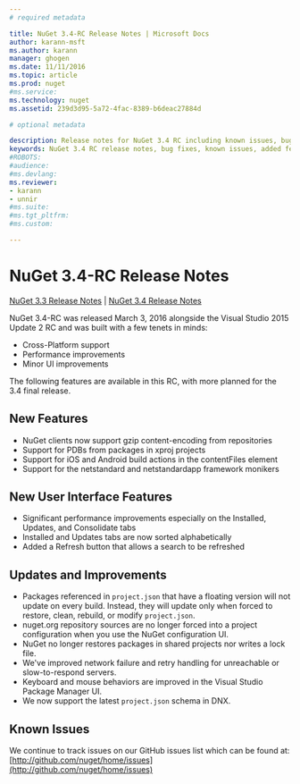 ```yaml
---
# required metadata

title: NuGet 3.4-RC Release Notes | Microsoft Docs
author: karann-msft
ms.author: karann
manager: ghogen
ms.date: 11/11/2016
ms.topic: article
ms.prod: nuget
#ms.service:
ms.technology: nuget
ms.assetid: 239d3d95-5a72-4fac-8389-b6deac27884d

# optional metadata

description: Release notes for NuGet 3.4 RC including known issues, bug fixes, added features, and DCRs.
keywords: NuGet 3.4 RC release notes, bug fixes, known issues, added features, DCRs
#ROBOTS:
#audience:
#ms.devlang:
ms.reviewer:
- karann
- unnir
#ms.suite:
#ms.tgt_pltfrm:
#ms.custom:

---
```


# NuGet 3.4-RC Release Notes

[NuGet 3.3 Release Notes](../release-notes/nuget-3.3.md) | [NuGet 3.4 Release Notes](../release-notes/nuget-3.4.md)

NuGet 3.4-RC was released March 3, 2016 alongside the Visual Studio 2015 Update 2 RC and was built with a few tenets in minds:

*  Cross-Platform support
*  Performance improvements
*  Minor UI improvements

The following features are available in this RC, with more planned for the 3.4 final release.

## New Features

* NuGet clients now support gzip content-encoding from repositories
* Support for PDBs from packages in xproj projects
* Support for iOS and Android build actions in the contentFiles element
* Support for the netstandard and netstandardapp framework monikers

## New User Interface Features

* Significant performance improvements especially on the Installed, Updates, and Consolidate tabs
* Installed and Updates tabs are now sorted alphabetically
* Added a Refresh button that allows a search to be refreshed

## Updates and Improvements

* Packages referenced in `project.json` that have a floating version will not update on every build. Instead, they will update only when forced to restore, clean, rebuild, or modify `project.json`.
* nuget.org repository sources are no longer forced into a project configuration when you use the NuGet configuration UI.
* NuGet no longer restores packages in shared projects nor writes a lock file.
* We've improved network failure and retry handling for unreachable or slow-to-respond servers.
* Keyboard and mouse behaviors are improved in the Visual Studio Package Manager UI.
* We now support the latest `project.json` schema in DNX.

## Known Issues

We continue to track issues on our GitHub issues list which can be found at: [http://github.com/nuget/home/issues](http://github.com/nuget/home/issues)